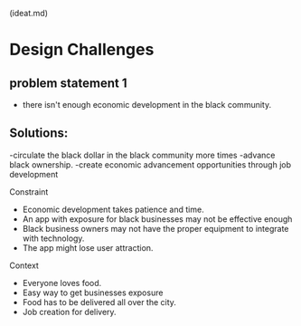 (ideat.md)
# Design Challenges
## problem statement 1
- there isn't enough economic development in the black community.

## Solutions:
-circulate the black dollar in the black community more times
-advance black ownership.
-create economic advancement opportunities through job development


Constraint
- Economic development takes patience and time.
- An app with exposure for black businesses may not be effective enough
- Black business owners may not have the proper equipment to integrate with technology. 
- The app might lose user attraction.

Context
- Everyone loves food.
- Easy way to get businesses exposure
- Food has to be delivered all over the city.
- Job creation for delivery.